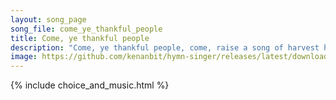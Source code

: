 ```yaml
---
layout: song_page
song_file: come_ye_thankful_people
title: Come, ye thankful people
description: "Come, ye thankful people, come, raise a song of harvest home: fruit and crops are gathered in, safe before the storms begin; God, our Maker, will prov... theist 4part acapella 3verse musicbyother textbyother autumn"
image: https://github.com/kenanbit/hymn-singer/releases/latest/download/come_ye_thankful_people-trad.png
---
```


{% include choice_and_music.html %}